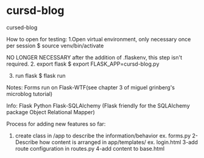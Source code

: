 # cursd-blog
cursed-blog


How to open for testing:
1.Open virtual environment, only necessary once per session
$ source venv/bin/activate

NO LONGER NECESSARY 
after the addition of .flaskenv, this step isn't required.
2. export flask
$ export FLASK_APP=cursd-blog.py

3. run flask
$ flask run


Notes:
Forms run on Flask-WTF(see chapter 3 of miguel grinberg's microblog tutorial)


Info:
Flask
Python 
Flask-SQLAlchemy (Flask friendly for the SQLAlchemy package Object Relational Mapper)




Process for adding new features so far:

1. create class in /app to describe the information/behavior ex. forms.py
2-Describe how content is arranged in app/templates/ ex. login.html
3-add route configuration in routes.py
4-add content to base.html

